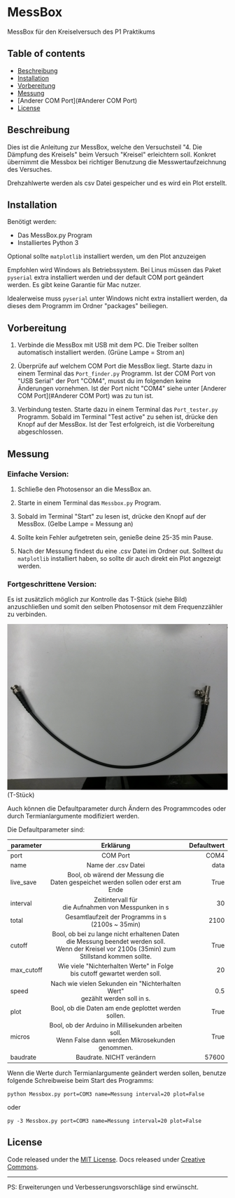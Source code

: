 # MessBox

MessBox für den Kreiselversuch des P1 Praktikums

## Table of contents
- [Beschreibung](#Beschreibung)
- [Installation](#Installation)
- [Vorbereitung](#Vorbereitung)
- [Messung](#Messung)
- [Anderer COM Port](#Anderer COM Port)
- [License](#License)


## Beschreibung

Dies ist die Anleitung zur MessBox, welche den Versuchsteil "4. Die Dämpfung des Kreisels" 
beim Versuch "Kreisel" erleichtern soll.
Konkret übernimmt die Messbox bei richtiger Benutzung die Messwertaufzeichnung des Versuches.

Drehzahlwerte werden als csv Datei gespeicher und es wird ein Plot erstellt.

## Installation

Benötigt werden:

- Das MessBox.py Program
- Installiertes Python 3
  
Optional sollte `matplotlib` installiert werden, um den Plot anzuzeigen

Empfohlen wird Windows als Betriebssystem.
Bei Linus müssen das Paket `pyserial` extra installiert werden und der default COM port geändert werden.
Es gibt keine Garantie für Mac nutzer.


Idealerweise muss `pyserial` unter Windows nicht extra installiert werden, da dieses dem Programm im Ordner "packages" beiliegen.

## Vorbereitung

1. Verbinde die MessBox mit USB mit dem PC. 
   Die Treiber sollten automatisch installiert werden.
   (Grüne Lampe = Strom an)


2. Überprüfe auf welchem COM Port die MessBox liegt.
   Starte dazu in einem Terminal das `Port_finder.py` Programm.
   Ist der COM Port von "USB Serial" der Port "COM4", 
   musst du im folgenden keine Änderungen vornehmen.
   Ist der Port nicht "COM4" siehe unter [Anderer COM Port](#Anderer COM Port) was zu tun ist.


3. Verbindung testen.
   Starte dazu in einem Terminal das `Port_tester.py` Programm.
   Sobald im Terminal "Test active" zu sehen ist, drücke den Knopf auf der MessBox.
   Ist der Test erfolgreich, ist die Vorbereitung abgeschlossen.
   

## Messung

### Einfache Version:
1. Schließe den Photosensor an die MessBox an.
   

2. Starte in einem Terminal das `Messbox.py` Program.
   

3. Sobald im Terminal "Start" zu lesen ist, drücke den Knopf auf der MessBox.
   (Gelbe Lampe = Messung an)
   

4. Sollte kein Fehler aufgetreten sein, genieße deine 25-35 min Pause.
   

5. Nach der Messung findest du eine .csv Datei im Ordner out. 
    Solltest du `matplotlib` installiert haben, so sollte dir auch direkt ein Plot angezeigt werden.

### Fortgeschrittene Version:

Es ist zusätzlich möglich zur Kontrolle das T-Stück (siehe Bild)
anzuschließen und somit den selben Photosensor mit dem Frequenzzähler zu verbinden.

![TStück]
(T-Stück)
		

Auch können die Defaultparameter durch Ändern des Programmcodes 
oder durch Termianlargumente modifiziert werden.

Die Defaultparameter sind:

| parameter        | Erklärung           | Defaultwert  |
| ------------- |:-------------:| -----:|
| port            |      COM Port                | COM4 |
| name            |      Name der .csv Datei     | data |
| live_save       |      Bool, ob wärend der Messung die  <br/>Daten gespeichet werden sollen oder erst am Ende| True |
| interval        |      Zeitintervall für <br/> die Aufnahmen von Messpunken in s     | 30 |
| total            |      Gesamtlaufzeit der Programms in s <br/>  (2100s ~ 35min)     | 2100 |
| cutoff            |      Bool, ob bei zu lange nicht erhaltenen Daten <br/> die Messung beendet werden soll. <br/> Wenn der Kreisel vor 2100s (35min) zum Stillstand kommen sollte.     | True |
| max_cutoff            |      Wie viele "Nichterhalten Werte" in Folge <br/>bis cutoff gewartet werden soll.     | 20 |
| speed            |      Nach wie vielen Sekunden ein "Nichterhalten Wert" <br/>gezählt werden soll in s.     | 0.5 |
| plot            |      Bool, ob die Daten am ende geplottet werden sollen.     | True |
| micros            |      Bool, ob der Arduino in Millisekunden arbeiten soll. <br/> Wenn False dann werden Mikrosekunden genommen.    | True |
| baudrate            |      Baudrate. NICHT verändern     | 57600 |

		
Wenn die Werte durch Termianlargumente geändert werden sollen, 
benutze folgende Schreibweise beim Start des Programms:

```shell
python Messbox.py port=COM3 name=Messung interval=20 plot=False
```
oder
```shell
py -3 Messbox.py port=COM3 name=Messung interval=20 plot=False
```
## License
Code released under the [MIT License](https://github.com/twbs/bootstrap/blob/main/LICENSE). Docs released under [Creative Commons](https://creativecommons.org/licenses/by/3.0/).
***
PS: Erweiterungen und Verbesserungsvorschläge sind erwünscht.

[TStück]: ./Bilder/T-Stück.jpg